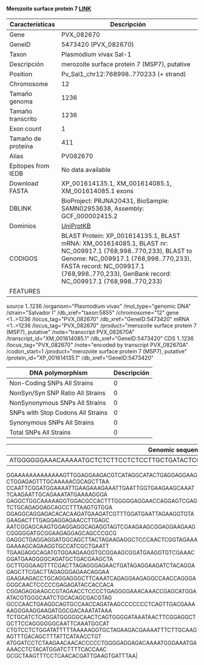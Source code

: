 #### Merozoite surface protein 7 [LINK](https://www.ncbi.nlm.nih.gov/gene/5473420) 

| **Características** | **Descripción** |
| ------ | ----------- |
| Gene|PVX_082670	 |
|GeneID| 5473420 (PVX_082670)	|
| Taxon |Plasmodium vivax Sal-1 |
| Descripción | merozoite surface protein 7 (MSP7), putative |
| Position | Pv_Sal1_chr12:768998..770233 (+ strand)|
| Chromosome  | 12 |
| Tamaño genoma| 1236 |
| Tamaño transcrito | 1236  |
| Exon count | 1 |
| Tamaño de proteína |411|
| Alias| PV082670 |
| Epitopes from IEDB | No data available |
| Download FASTA | 	XP_001614135.1, XM_001614085.1, XM_001614085.1 exons|
|DBLINK| BioProject: PRJNA20431,  BioSample: SAMN02953638, Assembly: GCF_000002415.2 |
|Dominios| [UniProtKB]() |
|CODIGOS|BLAST Protein: 	XP_001614135.1, BLAST mRNA: 	XM_001614085.1, BLAST nr: 	NC_009917.1 (768,998..770,233), BLAST to Genome: 	NC_009917.1 (768,998..770,233), FASTA record: 	NC_009917.1 (768,998..770,233), GenBank record: 	NC_009917.1 (768,998..770,233)|
|FEATURES|          
   source          1..1236
                     /organism="Plasmodium vivax"
                     /mol_type="genomic DNA"
                     /strain="Salvador I"
                     /db_xref="taxon:5855"
                     /chromosome="12"
     gene            <1..>1236
                     /locus_tag="PVX_082670"
                     /db_xref="GeneID:5473420"
     mRNA            <1..>1236
                     /locus_tag="PVX_082670"
                     /product="merozoite surface protein 7 (MSP7), putative"
                     /note="transcript PVX_082670A"
                     /transcript_id="XM_001614085.1"
                     /db_xref="GeneID:5473420"
     CDS             1..1236
                     /locus_tag="PVX_082670"
                     /note="encoded by transcript PVX_082670A"
                     /codon_start=1
                     /product="merozoite surface protein 7 (MSP7), putative"
                     /protein_id="XP_001614135.1"
                     /db_xref="GeneID:5473420"


| DNA polymorphism  | Descripción |
| ------ | ----------- |
| Non-Coding SNPs All Strains | 0 |
| NonSyn/Syn SNP Ratio All Strains  |  0|
| NonSynonymous SNPs All Strains  | 0 |
| SNPs with Stop Codons All Strains  | 0 |
| Synonymous SNPs All Strains  | 0 |
| Total SNPs All Strains | 0|


| Genomic sequence|
| ------ |
| ATGGGGGGAAACAAAAATGCTCTCTTCCTCTCCTTGCTGATACTCCTCCTCTGCTGCGCATGGTGTGAAAAACCCGGAGT
GGAAAAAAAAAAAAAGTTGGAGGAAGACGTCATAGGCATACTGAGGAGGAAGCTGGAGAGTTTGCAAAAACGCAGCTTAA
CCAATTCGGATGGAAAATTGAAGAAAGAAATTGAATTGGTGAAGAAGCAAATTCAAGAATTGCAGAAATATGAAAAGGGA
GAGGCTGGCAAAAAGGTGGACGCCACTTTGGGGGAGGAACCAGGAGTCGAGTCTGCAGAGGAGCAGCCTTTAAGTGTGGA
GGAGGCAGGAGACACACAAGATGAAGATCGTTTGGATGAATTAGAAGGTGTAGAAGACTTTGAGGAGGAGAACCTTGAGC
AATCGGAGCAAGTGGAGGAGGCAGAGGTAGTCGAAGAAGCGGAGGAAGAAGCGGGGGATGCGGAAGAGGAGCAGCCCGCG
GAGGCTGAGGAGGATGGCAGCTTACTAGAAGAGGCTCCCAACTCGGTAGAAAGAAAAGCAGAAGGTGCCATCGCTGAATT
TGAAGAGGCAGATGTGGAAGAAGGTGCGGAAGCGGATGAAGGTGTCGAAACGGATGAAGGGGCAGATGCTGACGAAGCTA
GCTTGGGAAGTTTCGACTTAGAGGGAGAACTGATAGAGGAAGATCTACAGGAGAGCTTCGACTTAGAGGGAGAACAGGAA
GAAGAAGACCTGCAGGAGGGCTTCAAATCAGAGGAAGAGGCCAACCAGGGAGGGCAACTCCCCCGAGAGATACCACCACA
CGGAGAGGAAGCCGTAGAACCTCCCCTGAGGGGAAACAAACCGAGCATGGAATACGTGGGCAATCTGCACAGCGACGTAG
GCCCAACTGAAGGCAGTGCCAACCAGATAAGCCCCCCCTCAGTTGACGAAAAAGGGAAGGAAGATGGCGACAAATATAAA
TCTGCATCTCAGGATGGGGGCAACTCAGTGGGGATAAATAACTTCGGAGGCTGCTTCCAGGGGGGCAATTCAAATGGCAT
CTGTCCTCTGGATATTTTTAAAAAGGTGCTAGAAGACGAAAATTTCTTGCAAGAGTTTGACAGCTTTATTCATAACCTGT
ATGGATCCTCTAAGAACAACACCCCCTGGGGAGGAGACAAAATGGGAAATGAAAACCTCTACATGGATCTTTTCACCAAC
GCGCTAAGTTTCCTCAACACGATTGAAGTGATTTAA|
